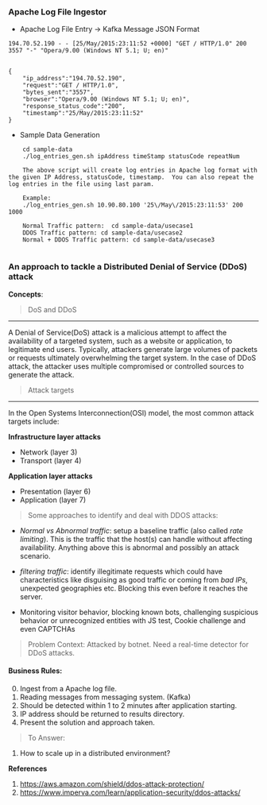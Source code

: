 ### Apache Log File Ingestor ###
* Apache Log File Entry -> Kafka Message JSON Format

```
194.70.52.190 - - [25/May/2015:23:11:52 +0000] "GET / HTTP/1.0" 200 3557 "-" "Opera/9.00 (Windows NT 5.1; U; en)"


{
    "ip_address":"194.70.52.190",
    "request":"GET / HTTP/1.0",
    "bytes_sent":"3557",
    "browser":"Opera/9.00 (Windows NT 5.1; U; en)",
    "response_status_code":"200",
    "timestamp":"25/May/2015:23:11:52"
}
```

* Sample Data Generation
```
    cd sample-data
    ./log_entries_gen.sh ipAddress timeStamp statusCode repeatNum
    
    The above script will create log entries in Apache log format with the given IP Address, statusCode, timestamp.  You can also repeat the log entries in the file using last param.
    
    Example:
    ./log_entries_gen.sh 10.90.80.100 '25\/May\/2015:23:11:53' 200 1000

    Normal Traffic pattern:  cd sample-data/usecase1 
    DDOS Traffic pattern: cd sample-data/usecase2
    Normal + DDOS Traffic pattern: cd sample-data/usecase3
   
```

### An approach to tackle a Distributed Denial of Service (DDoS) attack

**Concepts**:

>DoS and DDoS
---
A Denial of Service(DoS) attack is a malicious attempt to affect the availability of a targeted system, such as a website or application, to legitimate end users. Typically, attackers generate large volumes of packets or requests ultimately overwhelming the target system. In the case of DDoS attack, the attacker uses multiple compromised or controlled sources to generate the attack.
>
>Attack targets
---
In the Open Systems Interconnection(OSI) model, the most common attack targets include:
>
**Infrastructure layer attacks**
* Network (layer 3)
* Transport (layer 4)
>
**Application layer attacks**
* Presentation (layer 6)
* Application (layer 7)

>Some approaches to identify and deal with DDOS attacks:
* *Normal vs Abnormal traffic*: setup a baseline traffic (also called *rate limiting*). This is the traffic that the host(s) can handle without affecting availability. Anything above this is abnormal and possibly an attack scenario.   

* *filtering traffic*: identify illegitimate requests which could have characteristics like disguising as good traffic or coming from *bad IPs*, unexpected geographies etc. Blocking this even before it reaches the server.

* Monitoring visitor behavior, blocking known bots, challenging suspicious behavior or unrecognized entities with JS test, Cookie challenge and even CAPTCHAs


>Problem Context:
>Attacked by botnet. Need a real-time detector for DDoS attacks.

#### Business Rules:
0. Ingest from a Apache log file.
0. Reading messages from messaging system. (Kafka)
1. Should be detected within 1 to 2 minutes after application starting.
2. IP address should be returned to results directory.
3. Present the solution and approach taken.

> To Answer:
1. How to scale up in a distributed environment?

**References**
1. https://aws.amazon.com/shield/ddos-attack-protection/
2. https://www.imperva.com/learn/application-security/ddos-attacks/
